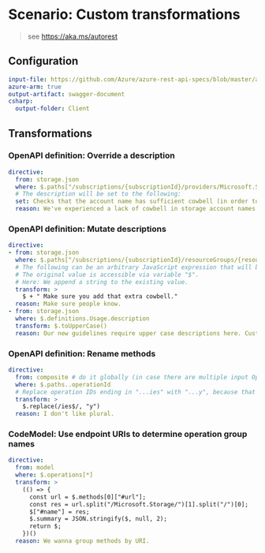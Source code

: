 # Scenario: Custom transformations

> see https://aka.ms/autorest

## Configuration

``` yaml 
input-file: https://github.com/Azure/azure-rest-api-specs/blob/master/arm-storage/2015-06-15/swagger/storage.json
azure-arm: true
output-artifact: swagger-document
csharp:
  output-folder: Client
```

## Transformations

### OpenAPI definition: Override a description

``` yaml 
directive:
  from: storage.json
  where: $.paths["/subscriptions/{subscriptionId}/providers/Microsoft.Storage/checkNameAvailability"].post.description
  # The description will be set to the following:
  set: Checks that the account name has sufficient cowbell (in order to prevent fevers).
  reason: We've experienced a lack of cowbell in storage account names.
```

### OpenAPI definition: Mutate descriptions

``` yaml 
directive:
- from: storage.json
  where: $.paths["/subscriptions/{subscriptionId}/resourceGroups/{resourceGroupName}/providers/Microsoft.Storage/storageAccounts/{accountName}"].put.description
  # The following can be an arbitrary JavaScript expression that will be evaluated to determine the new value.
  # The original value is accessible via variable "$".
  # Here: We append a string to the existing value.
  transform: >
    $ + " Make sure you add that extra cowbell."
  reason: Make sure people know.
- from: storage.json
  where: $.definitions.Usage.description
  transform: $.toUpperCase()
  reason: Our new guidelines require upper case descriptions here. Customers love it.
```

### OpenAPI definition: Rename methods

``` yaml 
directive:
  from: composite # do it globally (in case there are multiple input OpenAPI definitions)
  where: $.paths..operationId
  # Replace operation IDs ending in "...ies" with "...y", because that's the safest way to make stuff singular.
  transform: >
    $.replace(/ies$/, "y")
  reason: I don't like plural.
```

### CodeModel: Use endpoint URIs to determine operation group names

``` yaml 
directive:
  from: model
  where: $.operations[*]
  transform: >
    (() => {
      const url = $.methods[0]["#url"];
      const res = url.split("/Microsoft.Storage/")[1].split("/")[0];
      $["#name"] = res;
      $.summary = JSON.stringify($, null, 2);
      return $;
    })()
  reason: We wanna group methods by URI.
```